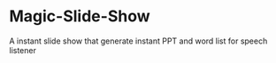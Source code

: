 Magic-Slide-Show
================

A instant slide show that generate instant PPT and word list for speech listener 
